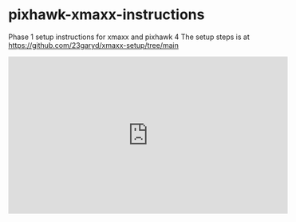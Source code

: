 # pixhawk-xmaxx-instructions
Phase 1 setup instructions for xmaxx and pixhawk 4
The setup steps is at 
https://github.com/23garyd/xmaxx-setup/tree/main


<iframe width="560" height="315" src="https://www.youtube.com/embed/u-RKHTTs0DY" title="YouTube video player" frameborder="0" allow="accelerometer; autoplay; clipboard-write; encrypted-media; gyroscope; picture-in-picture" allowfullscreen></iframe>
